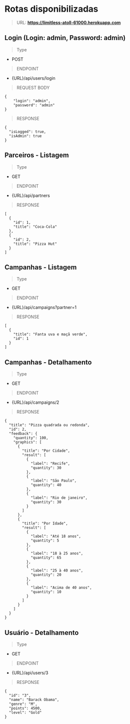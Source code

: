 # Rotas disponibilizadas

>URL: **https://limitless-atoll-61000.herokuapp.com**

## Login (Login: admin, Password: admin)

>Type
- POST
>ENDPOINT 
- {URL}/api/users/login
>REQUEST BODY
```
{
	"login": "admin",
	"password": "admin"
}
```
>RESPONSE
```
{
  "isLogged": true,
  "isAdmin": true
}
```

## Parceiros - Listagem

>Type
- GET
>ENDPOINT 
- {URL}/api/partners
>RESPONSE
```
[
  {
    "id": 1,
    "title": "Coca-Cola"
  },
  {
    "id": 2,
    "title": "Pizza Hut"
  }
]
```
## Campanhas - Listagem

>Type
- GET
>ENDPOINT 
- {URL}/api/campaigns?partner=1
>RESPONSE
```
[
  {
    "title": "Fanta uva e maçã verde",
    "id": 1
  }
]
```
## Campanhas - Detalhamento

>Type
- GET
>ENDPOINT 
- {URL}/api/campaigns/2
>RESPONSE
```
{
  "title": "Pizza quadrada ou redonda",
  "id": 2,
  "feedback": {
    "quantity": 100,
    "graphics": [
      {
        "title": "Por Cidade",
        "result": [
          {
            "label": "Recife",
            "quantity": 30
          },
          {
            "label": "São Paulo",
            "quantity": 40
          },
          {
            "label": "Rio de janeiro",
            "quantity": 30
          }
        ]
      },
      {
        "title": "Por Idade",
        "result": [
          {
            "label": "Até 18 anos",
            "quantity": 5
          },
          {
            "label": "18 à 25 anos",
            "quantity": 65
          },
          {
            "label": "25 à 40 anos",
            "quantity": 20
          },
          {
            "label": "Acima de 40 anos",
            "quantity": 10
          }
        ]
      }
    ]
  }
}
```

## Usuário - Detalhamento

>Type
- GET
>ENDPOINT 
- {URL}/api/users/3
>RESPONSE
```
{
  "id": "3",
  "name": "Barack Obama",
  "genre": "M",
  "points": 4500,
  "level": "Gold"
}
```
